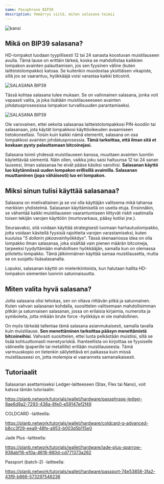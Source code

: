 ```yaml
---
name: Passphrase BIP39
description: Ymmärrys siitä, miten salasana toimii
---
```

![kansi](assets/cover.webp)

## Mikä on BIP39 salasana?

HD-lompakot luodaan tyypillisesti 12 tai 24 sanasta koostuvan muistilauseen avulla. Tämä lause on erittäin tärkeä, koska se mahdollistaa kaikkien lompakon avainten palauttamisen, jos sen fyysinen väline (kuten laitteistolompakko) katoaa. Se kuitenkin muodostaa yksittäisen vikapiste, sillä jos se vaarantuu, hyökkääjä voisi varastaa kaikki bitcoinit.

![SALASANA BIP39](assets/notext/01.webp)

Tässä kohtaa salasana tulee mukaan. Se on valinnainen salasana, jonka voit vapaasti valita, ja joka lisätään muistilauseeseen avainten johdatusprosessissa lompakon turvallisuuden parantamiseksi.

![SALASANA BIP39](assets/notext/02.webp)

Ole varovainen, ettei sekoita salasanaa laitteistolompakkosi PIN-koodiin tai salasanaan, jota käytät lompakkosi käyttöoikeuden avaamiseen tietokoneellasi. Toisin kuin kaikki nämä elementit, salasana on osa lompakkosi avainten johdatusprosessia. **Tämä tarkoittaa, että ilman sitä et koskaan pysty palauttamaan bitcoinejasi.**

Salasana toimii yhdessä muistilauseen kanssa, muuttaen avainten luontiin käytettävää siementä. Näin ollen, vaikka joku saisi haltuunsa 12 tai 24 sanan lauseesi, ilman salasanaa he eivät pääse käsiksi varoihisi. **Salasanan käyttö luo käytännössä uuden lompakon erillisillä avaimilla. Salasanan muuttaminen (jopa vähäisesti) luo eri lompakon.**

## Miksi sinun tulisi käyttää salasanaa?

Salasana on mielivaltainen ja se voi olla käyttäjän valitsema mikä tahansa merkkien yhdistelmä. Salasanan käyttämisellä on useita etuja. Ensinnäkin, se vähentää kaikki muistilauseen vaarantumiseen liittyvät riskit vaatimalla toisen tekijän varojen käyttöön (murtovarkaus, pääsy kotiisi jne.).

Seuraavaksi, sitä voidaan käyttää strategisesti luomaan harhautuslompakko, jotta voidaan käsitellä fyysisiä rajoitteita varojen varastamiseksi, kuten kuuluisa "*5 dollarin jakoavainhyökkäys*". Tässä skenaariossa idea on olla lompakko ilman salasanaa, joka sisältää vain pienen määrän bitcoineja, tarpeeksi tyydyttämään mahdollisen hyökkääjän, samalla kun on olemassa piilotettu lompakko. Tämä jälkimmäinen käyttää samaa muistilausetta, mutta se on suojattu lisäsalasanalla.

Lopuksi, salasanan käyttö on mielenkiintoista, kun halutaan hallita HD-lompakon siementen luonnin satunnaisuutta.

## Miten valita hyvä salasana?
Jotta salasana olisi tehokas, sen on oltava riittävän pitkä ja satunnainen. Kuten vahvan salasanan kohdalla, suosittelen valitsemaan mahdollisimman pitkän ja satunnaisen salasanan, jossa on erilaisia kirjaimia, numeroita ja symboleita, jotta mikään brute force -hyökkäys ei ole mahdollinen.

On myös tärkeää tallentaa tämä salasana asianmukaisesti, samalla tavalla kuin muistilause. **Sen menettäminen tarkoittaa pääsyn menettämistä bitcoineihisi**. Vahvasti suosittelen, ettei luota pelkästään muistiisi, sillä se lisää kohtuuttomasti menetysriskiä. Ihanteellista on kirjoittaa se fyysiselle välineelle (paperille tai metallille) erillään muistilauseesta. Tämä varmuuskopio on tietenkin säilytettävä eri paikassa kuin missä muistilauseesi on, jotta molempia ei vaaranneta samanaikaisesti.

## Tutoriaalit

Salasanan asettamiseksi Ledger-laitteeseen (Stax, Flex tai Nano), voit katsoa tämän tutoriaalin:

https://planb.network/tutorials/wallet/hardware/passphrase-ledger-9ae6d9a2-7293-438a-8fe0-e59147ef2f49

COLDCARD -laitteella:

https://planb.network/tutorials/wallet/hardware/coldcard-q-advanced-b8cc3f29-eea9-48fe-a953-b003d5b115e0

Jade Plus -laitteella:

https://planb.network/tutorials/wallet/hardware/jade-plus-sparrow-938abf16-e10a-4618-860d-cd771373a262

Passport (batch-2) -laitteella:

https://planb.network/tutorials/wallet/hardware/passport-74e53858-3fa2-43f9-b866-573297546236

